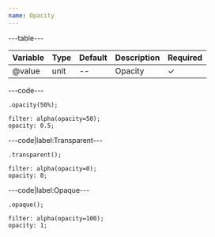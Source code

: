 ```yaml
---
name: Opacity
---
```


---table---

| Variable | Type | Default | Description | Required |
| -------- | ---- | ------- | ----------- | -------- |
| @value   | unit | --      | Opacity     | &#10003; |

---code---

```less
.opacity(50%);
```

```less
filter: alpha(opacity=50);
opacity: 0.5;
```

---code|label:Transparent---

```less
.transparent();
```

```less
filter: alpha(opacity=0);
opacity: 0;
```

---code|label:Opaque---

```less
.opaque();
```

```less
filter: alpha(opacity=100);
opacity: 1;
```